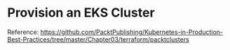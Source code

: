 # Provision an EKS Cluster
Reference: https://github.com/PacktPublishing/Kubernetes-in-Production-Best-Practices/tree/master/Chapter03/terraform/packtclusters
